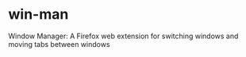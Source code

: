 # win-man
Window Manager: A Firefox web extension for switching windows and moving tabs between windows
